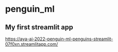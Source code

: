 # penguin_ml
## My first streamlit app 
https://aya-ai-2022-penguin-ml-penguins-streamlit-07f0xn.streamlitapp.com/
